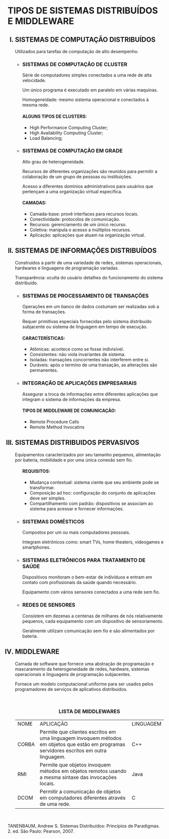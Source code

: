 <h1>TIPOS DE SISTEMAS DISTRIBUÍDOS E MIDDLEWARE</h1>
<ol type="I">
  <h2><li>SISTEMAS DE COMPUTAÇÃO DISTRIBUÍDOS</li></h2>
  <p>Utilizados para tarefas de computação de alto desempenho.</p>
  <ul>
    <h3><li>SISTEMAS DE COMPUTAÇÃO DE CLUSTER</li></h3>
    <p>Série de computadores simples conectados a uma rede de alta velocidade.</p>
    <p>Um único programa é executado em paralelo em várias maquinas.</p>
    <p>Homogeneidade: mesmo sistema operacional e conectados à mesma rede.</p>
    <h4>ALGUNS TIPOS DE CLUSTERS:</h4>
    <ul>
      <li>High Performance Computing Cluster;</li>
      <li>High Availability Computing Cluster;</li>
      <li>Load Balancing;</li>
    </ul>
    <h3><li>SISTEMAS DE COMPUTAÇÃO EM GRADE</li></h3>
    <p>Alto grau de heterogeneidade.</p>
    <p>Recursos de diferentes organizações são reunidos para permitir a colaboração de um grupo de pessoas ou instituições.</p>
    <p>Acesso a diferentes domínios administrativos para usuários que pertençam a uma organização virtual especifica.</p>
    <h4>CAMADAS:</h4>
    <ul>
      <li>Camada-base: provê interfaces para recursos locais.</li>
      <li>Conectividade: protocolos de comunicação.</li>
      <li>Recursos: gerenciamento de um único recurso.</li>
      <li>Coletiva: manipula o acesso a múltiplos recursos.</li>
      <li>Aplicação: aplicações que atuam na organização virtual.</li>
    </ul>
  </ul>
  <h2><li>SISTEMAS DE INFORMAÇÕES DISTRIBUÍDOS</li></h2>
  <p>Construídos a partir de uma variedade de redes, sistemas operacionais, hardwares e linguagens de programação variadas.</p>
  <p>Transparência: oculta do usuário detalhes do funcionamento do sistema distribuído.</p>
  <ul>
    <h3><li>SISTEMAS DE PROCESSAMENTO DE TRANSAÇÕES</li></h3>
    <p>Operações em um banco de dados costumam ser realizadas sob a forma de transações.</p>
    <p>Requer primitivas especiais fornecidas pelo sistema distribuído subjacente ou sistema de linguagem em tempo de execução.</p>
    <h4>CARACTERÍSTICAS:</h4>
    <ul>
      <li>Atômicas: acontece como se fosse indivisível.</li>
      <li>Consistentes: não viola invariantes de sistema.</li>
      <li>Isoladas: transações concorrentes não interferem entre si.</li>
      <li>Duráveis: após o termino de uma transação, as alterações são permanentes.</li>
    </ul>
    <h3><li>INTEGRAÇÃO DE APLICAÇÕES EMPRESARIAIS</li></h3>
    <p>Assegurar a troca de informações entre diferentes aplicações que integram o sistema de informações da empresa.</p>
    <h4>TIPOS DE MIDDLEWARE DE COMUNICAÇÃO:</h4>
    <ul>
      <li>Remote Procedure Calls</li>
      <li>Remote Method Invocatins</li>
    </ul>
  </ul>
  <h2><li>SISTEMAS DISTRIBUIDOS PERVASIVOS</li></h2>
  <p>Equipamentos caracterizados por seu tamanho pequenos, alimentação por bateria, mobilidade e por uma única conexão sem fio.</p>
  <ul>
    <h4>REQUISITOS:</h4>
    <ul>
      <li>Mudança contextual: sistema ciente que seu ambiente pode se transformar.</li>
      <li>Composição ad hoc: configuração do conjunto de aplicações deve ser simples.</li>
      <li>Compartilhamento com padrão: dispositivos se associam ao sistema para acessar e fornecer informações.</li>
    </ul>
  </ul>
  <ul>
    <h3><li>SISTEMAS DOMÉSTICOS</li></h3>
    <p>Compostos por um ou mais computadores pessoais.</p>
    <p>Integram eletrônicos como: smart TVs, home theaters, videogames e smartphones.</p>
    <h3><li>SISTEMAS ELETRÔNICOS PARA TRATAMENTO DE SAÚDE</li></h3>
    <p>Dispositivos monitoram o bem-estar de indivíduos e entram em contato com profissionais da saúde quando necessário.</p>
    <p>Equipamento com vários sensores conectados a uma rede sem fio.</p>
    <h3><li>REDES DE SENSORES</li></h3>
    <p>Consistem em dezenas a centenas de milhares de nós relativamente pequenos, cada equipamento com um dispositivo de sensoriamento.</p>
    <p>Geralmente utilizam comunicação sem fio e são alimentados por bateria.</p>
  </ul>
  <h2><li>MIDDLEWARE</li></h2>
  <p>Camada de software que fornece uma abstração de programação e mascaramento da heterogeneidade de redes, hardware, sistemas operacionais e linguagens de programação subjacentes.</p>
  <p>Fornece um modelo computacional uniforme para ser usados pelos programadores de serviços de aplicativos distribuídos.</p>
  <br>
  <h3 align="center">LISTA DE MIDDLEWARES</h3>
  <table>
    <tr>
      <td>NOME</td>
      <td>APLICAÇÃO</td>
      <td>LINGUAGEM</td>
    </tr>
    <tr>
      <td>CORBA</td>
      <td>Permite que clientes escritos em uma linguagem invoquem métodos em objetos que estão em programas servidores escritos em outra linguagem.</td>
      <td>C++</td>
    </tr>
    <tr>
      <td>RMI</td>
      <td>Permite que objetos invoquem métodos em objetos remotos usando a mesma sintaxe das invocações locais.</td>
      <td>Java</td>
    </tr>
    <tr>
      <td>DCOM</td>
      <td>Permitir a comunicação de objetos em computadores diferentes através de uma rede.</td>
      <td>C</td>
    </tr>
  </table>
</ol>
<br>
<p>TANENBAUM, Andrew S. Sistemas Distribuídos: Princípios de Paradigmas. 2. ed. São Paulo: Pearson, 2007.</p>
